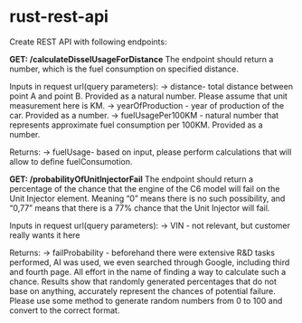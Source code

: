 # rust-rest-api

Create REST API with following endpoints:

**GET: /calculateDisselUsageForDistance**
The endpoint should return a number, which is the fuel
consumption on specified distance.

Inputs in request url(query parameters):
-> distance- total distance between point A and point B.
Provided as a natural number. Please assume that unit
measurement here is KM.
-> yearOfProduction - year of production of the car.
Provided as a number.
-> fuelUsagePer100KM - natural number that represents
approximate fuel consumption per 100KM. Provided as
a number.

Returns:
-> fuelUsage- based on input, please perform calculations
that will allow to define fuelConsumotion.

**GET: /probabilityOfUnitInjectorFail**
The endpoint should return a percentage of the chance that the
engine of the C6 model will fail on the Unit Injector element.
Meaning “0” means there is no such possibility, and “0,77” means
that there is a 77% chance that the Unit Injector will fail.

Inputs in request url(query parameters):
-> VIN - not relevant, but customer really wants it here

Returns:
-> failProbability - beforehand there were extensive R&D
tasks performed, AI was used, we even searched
through Google, including third and fourth page. All
effort in the name of finding a way to calculate such a
chance. Results show that randomly generated
percentages that do not base on anything, accurately
represent the chances of potential failure. Please use
some method to generate random numbers from 0 to
100 and convert to the correct format.